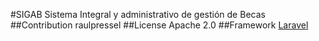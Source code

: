 #SIGAB
Sistema Integral y administrativo de gestión de Becas 
##Contribution
raulpressel
##License
Apache 2.0
##Framework
[Laravel](https://laravel.com/)
